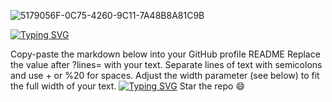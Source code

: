![5179056F-0C75-4260-9C11-7A48B8A81C9B](https://github.com/INFINITYX00/INFINITYX00/assets/145766101/3d7b6510-47e2-4df3-b32e-b5d85b66eebe)

[![Typing SVG](https://readme-typing-svg.demolab.com/?lines=Hello+I'm+Stephen!!;Second+line+of+text)](https://git.io/typing-svg)

Copy-paste the markdown below into your GitHub profile README
Replace the value after ?lines= with your text. Separate lines of text with semicolons and use + or %20 for spaces.
Adjust the width parameter (see below) to fit the full width of your text.
[![Typing SVG](https://readme-typing-svg.demolab.com/?lines=First+line+of+text;Second+line+of+text)](https://git.io/typing-svg)
Star the repo 😄
